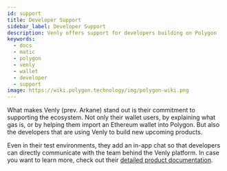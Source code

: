 ```yaml
---
id: support 
title: Developer Support
sidebar_label: Developer Support
description: Venly offers support for developers building on Polygon
keywords:
  - docs
  - matic
  - polygon
  - venly
  - wallet
  - developer
  - support
image: https://wiki.polygon.technology/img/polygon-wiki.png
---
```


What makes Venly (prev. Arkane) stand out is their commitment to supporting the ecosystem. Not only their wallet users, by explaining what gas is, or by helping them import an Ethereum wallet into Polygon. But also the developers that are using Venly to build new upcoming products.

Even in their test environments, they add an in-app chat so that developers can directly communicate with the team behind the Venly platform. In case you want to learn more, check out their [detailed product documentation](https://docs.venly.io/widget/).
